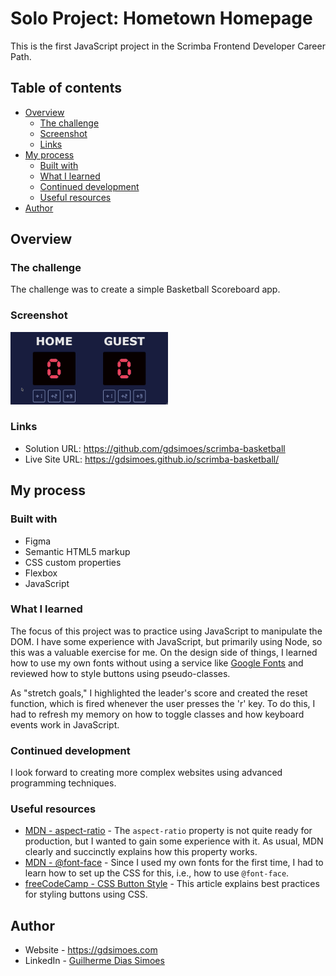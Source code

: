 # Solo Project: Hometown Homepage

This is the first JavaScript project in the Scrimba Frontend Developer Career Path.

## Table of contents

-   [Overview](#overview)
    -   [The challenge](#the-challenge)
    -   [Screenshot](#screenshot)
    -   [Links](#links)
-   [My process](#my-process)
    -   [Built with](#built-with)
    -   [What I learned](#what-i-learned)
    -   [Continued development](#continued-development)
    -   [Useful resources](#useful-resources)
-   [Author](#author)

## Overview

### The challenge

The challenge was to create a simple Basketball Scoreboard app.

### Screenshot

<img src="./screen.gif" alt="GIF of the app" width="50%">

### Links

-   Solution URL: <https://github.com/gdsimoes/scrimba-basketball>
-   Live Site URL: <https://gdsimoes.github.io/scrimba-basketball/>

## My process

### Built with

-   Figma
-   Semantic HTML5 markup
-   CSS custom properties
-   Flexbox
-   JavaScript

### What I learned

The focus of this project was to practice using JavaScript to manipulate the DOM. I have some experience with JavaScript, but primarily using Node, so this was a valuable exercise for me. On the design side of things, I learned how to use my own fonts without using a service like [Google Fonts](https://fonts.google.com/) and reviewed how to style buttons using pseudo-classes.

As "stretch goals," I highlighted the leader's score and created the reset function, which is fired whenever the user presses the 'r' key. To do this, I had to refresh my memory on how to toggle classes and how keyboard events work in JavaScript.

### Continued development

I look forward to creating more complex websites using advanced programming techniques.

### Useful resources

-   [MDN - aspect-ratio](https://developer.mozilla.org/en-US/docs/Web/CSS/aspect-ratio) - The `aspect-ratio` property is not quite ready for production, but I wanted to gain some experience with it. As usual, MDN clearly and succinctly explains how this property works.
-   [MDN - @font-face](https://developer.mozilla.org/en-US/docs/Web/CSS/@font-face) - Since I used my own fonts for the first time, I had to learn how to set up the CSS for this, i.e., how to use `@font-face`.
-   [freeCodeCamp - CSS Button Style](https://developer.mozilla.org/en-US/docs/Web/CSS/@font-face) - This article explains best practices for styling buttons using CSS.

## Author

-   Website - <https://gdsimoes.com>
-   LinkedIn - [Guilherme Dias Simoes](https://www.linkedin.com/in/gdsimoes)
